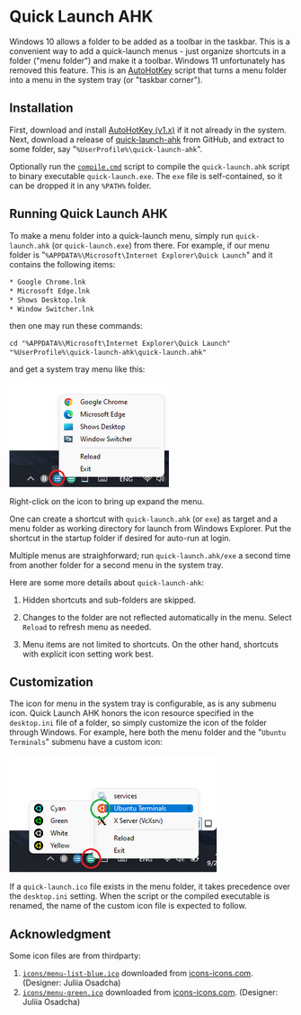 # Quick Launch AHK #

[autohotkey]: https://www.autohotkey.com
[icon-menu-green]: https://icon-icons.com/icon/Menu-green/81507
[icon-menu-list-blue]: https://icon-icons.com/icon/menu-list/81519
[git-quick-launch-ahk]: https://github.com/plai2010/quick-launch-ahk.git
[quick-launch-ahk]: https://github.com/plai2010/quick-launch-ahk

Windows 10 allows a folder to be added as a toolbar in the taskbar.
This is a convenient way to add a quick-launch menus - just organize
shortcuts in a folder ("menu folder") and make it a toolbar.  Windows 11
unfortunately has removed this feature. This is an [AutoHotKey][autohotkey]
script that turns a menu folder into a menu in the system tray
(or "taskbar corner").

## Installation ##

First, download and install [AutoHotKey (v1.x)][autohotkey] if it not
already in the system. Next, download a release of
[quick-launch-ahk][quick-launch-ahk] from GitHub, and extract
to some folder, say "`%UserProfile%\quick-launch-ahk`".

Optionally run the [`compile.cmd`](compile.cmd) script to compile the
`quick-launch.ahk` script to binary executable `quick-launch.exe`.
The `exe` file is self-contained, so it can be dropped it in any `%PATH%`
folder.

## Running Quick Launch AHK ##

To make a menu folder into a quick-launch menu, simply run `quick-launch.ahk`
(or `quick-launch.exe`) from there. For example, if our
menu folder is "`%APPDATA%\Microsoft\Internet Explorer\Quick Launch`"
and it contains the following items:

	* Google Chrome.lnk
	* Microsoft Edge.lnk
	* Shows Desktop.lnk
	* Window Switcher.lnk

then one may run these commands:

	cd "%APPDATA%\Microsoft\Internet Explorer\Quick Launch"
	"%UserProfile%\quick-launch-ahk\quick-launch.ahk"

and get a system tray menu like this:

![`example-quick-launch.png`](doc/images/example-quick-launch.png)

Right-click on the icon to bring up expand the menu.

One can create a shortcut with `quick-launch.ahk` (or `exe`) as target and
a menu folder as working directory for launch from Windows Explorer. Put
the shortcut in the startup folder if desired for auto-run at login.

Multiple menus are straighforward; run `quick-launch.ahk/exe` a second
time from another folder for a second menu in the system tray.

Here are some more details about `quick-launch-ahk`:

1. Hidden shortcuts and sub-folders are skipped.

1. Changes to the folder are not reflected automatically in the menu.
Select `Reload` to refresh menu as needed.

1. Menu items are not limited to shortcuts. On the other hand, shortcuts
with explicit icon setting work best.

## Customization ##

The icon for menu in the system tray is configurable, as is any submenu icon.
Quick Launch AHK honors the icon resource specified in the `desktop.ini`
file of a folder, so simply customize the icon of the folder through Windows.
For example, here both the menu folder and the "`Ubuntu Terminals`"
submenu have a custom icon:

![`example-demo.png`](doc/images/example-demo.png)

If a `quick-launch.ico` file exists in the menu folder, it takes precedence
over the `desktop.ini` setting. When the script or the compiled executable
is renamed, the name of the custom icon file is expected to follow.

## Acknowledgment ##

Some icon files are from thirdparty:

1. [`icons/menu-list-blue.ico`](icons/menu-list-blue.ico) downloaded
from [icons-icons.com][icon-menu-list-blue]. (Designer: Juliia Osadcha)
1. [`icons/menu-green.ico`](icons/menu-green.ico) downloaded
from [icons-icons.com][icon-menu-green]. (Designer: Juliia Osadcha)

